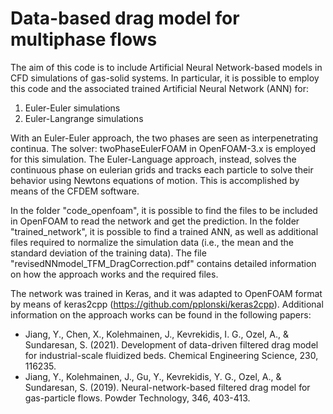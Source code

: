 # Data-based drag model for multiphase flows

The aim of this code is to include Artificial Neural Network-based models in CFD simulations of gas-solid systems.
In particular, it is possible to employ this code and the associated trained Artificial Neural Network (ANN) for:

1) Euler-Euler simulations
2) Euler-Langrange simulations

With an Euler-Euler approach, the two phases are seen as interpenetrating continua. The solver: twoPhaseEulerFOAM in OpenFOAM-3.x is employed for this simulation. 
The Euler-Language approach, instead, solves the continuous phase on eulerian grids and tracks each particle to solve their behavior using Newtons equations of motion.
This is accomplished by means of the CFDEM software.

In the folder "code_openfoam", it is possible to find the files to be included in OpenFOAM to read the network and get the prediction.
In the folder "trained_network", it is possible to find a trained ANN, as well as additional files required to normalize the simulation data (i.e., the mean
and the standard deviation of the training data). 
The file "revisedNNmodel_TFM_DragCorrection.pdf" contains detailed information on how the approach works and the required files.

The network was trained in Keras, and it was adapted to OpenFOAM format by means of keras2cpp (https://github.com/pplonski/keras2cpp).
Additional information on the approach works can be found in the following papers:

- Jiang, Y., Chen, X., Kolehmainen, J., Kevrekidis, I. G., Ozel, A., & Sundaresan, S. (2021). Development of data-driven filtered drag model for industrial-scale fluidized beds. Chemical Engineering Science, 230, 116235.
- Jiang, Y., Kolehmainen, J., Gu, Y., Kevrekidis, Y. G., Ozel, A., & Sundaresan, S. (2019). Neural-network-based filtered drag model for gas-particle flows. Powder Technology, 346, 403-413.
